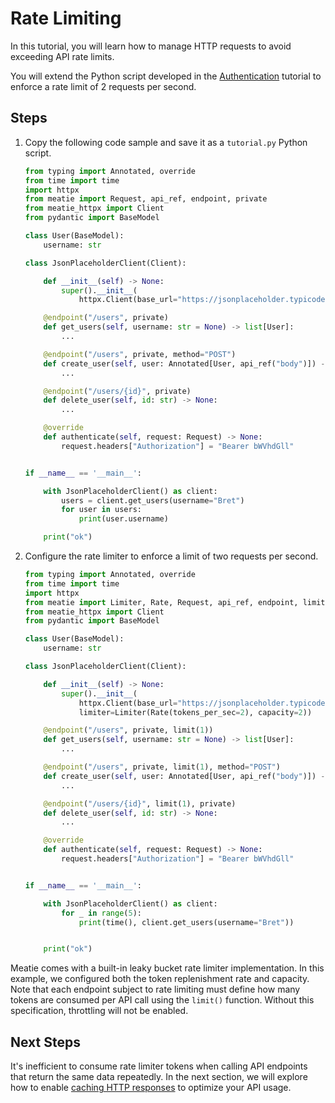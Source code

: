 # Rate Limiting

In this tutorial, you will learn how to manage HTTP requests to avoid exceeding API rate limits. 

You will extend the Python script developed in the [Authentication](./authentication.md) tutorial to enforce a rate limit of 2 requests per second.

## Steps

1. Copy the following code sample and save it as a `tutorial.py` Python script.
    ```py
    from typing import Annotated, override
    from time import time
    import httpx
    from meatie import Request, api_ref, endpoint, private
    from meatie_httpx import Client
    from pydantic import BaseModel

    class User(BaseModel):
        username: str

    class JsonPlaceholderClient(Client):

        def __init__(self) -> None:
            super().__init__(
                httpx.Client(base_url="https://jsonplaceholder.typicode.com"))

        @endpoint("/users", private)
        def get_users(self, username: str = None) -> list[User]:
            ...

        @endpoint("/users", private, method="POST")
        def create_user(self, user: Annotated[User, api_ref("body")]) -> User:
            ...

        @endpoint("/users/{id}", private)
        def delete_user(self, id: str) -> None:
            ...

        @override
        def authenticate(self, request: Request) -> None:
            request.headers["Authorization"] = "Bearer bWVhdGll"


    if __name__ == '__main__':

        with JsonPlaceholderClient() as client:
            users = client.get_users(username="Bret")
            for user in users:
                print(user.username)

        print("ok")
    ```

2. Configure the rate limiter to enforce a limit of two requests per second.

    ```py hl_lines="3 16 18 22 26 30"
    from typing import Annotated, override
    from time import time
    import httpx
    from meatie import Limiter, Rate, Request, api_ref, endpoint, limit, private
    from meatie_httpx import Client
    from pydantic import BaseModel

    class User(BaseModel):
        username: str

    class JsonPlaceholderClient(Client):

        def __init__(self) -> None:
            super().__init__(
                httpx.Client(base_url="https://jsonplaceholder.typicode.com"),
                limiter=Limiter(Rate(tokens_per_sec=2), capacity=2))

        @endpoint("/users", private, limit(1))
        def get_users(self, username: str = None) -> list[User]:
            ...

        @endpoint("/users", private, limit(1), method="POST")
        def create_user(self, user: Annotated[User, api_ref("body")]) -> User:
            ...

        @endpoint("/users/{id}", limit(1), private)
        def delete_user(self, id: str) -> None:
            ...

        @override
        def authenticate(self, request: Request) -> None:
            request.headers["Authorization"] = "Bearer bWVhdGll"


    if __name__ == '__main__':

        with JsonPlaceholderClient() as client:
            for _ in range(5):
                print(time(), client.get_users(username="Bret"))


        print("ok")
    ```

Meatie comes with a built-in leaky bucket rate limiter implementation. In this example, we configured both the token replenishment rate and capacity. Note that each endpoint subject to rate limiting must define how many tokens are consumed per API call using the `limit()` function. Without this specification, throttling will not be enabled.

## Next Steps

It's inefficient to consume rate limiter tokens when calling API endpoints that return the same data repeatedly. In the next section, we will explore how to enable [caching HTTP responses](./caching.md) to optimize your API usage.
